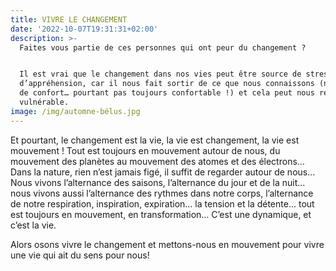 ```yaml
---
title: VIVRE LE CHANGEMENT
date: '2022-10-07T19:31:31+02:00'
description: >-
  Faites vous partie de ces personnes qui ont peur du changement ?


  Il est vrai que le changement dans nos vies peut être source de stress,
  d’appréhension, car il nous fait sortir de ce que nous connaissons (notre zone
  de confort… pourtant pas toujours confortable !) et cela peut nous rendre
  vulnérable.
image: /img/automne-bélus.jpg
---
```



Et pourtant, le changement est la vie, la vie est changement, la vie est mouvement ! Tout est toujours en mouvement autour de nous, du mouvement des planètes au mouvement des atomes et des électrons… Dans la nature, rien n’est jamais figé, il suffit de regarder autour de nous…  Nous vivons l’alternance des saisons, l’alternance du jour et de la nuit… nous vivons aussi l’alternance des rythmes dans notre corps, l’alternance de notre respiration, inspiration, expiration… la tension et la détente… tout est toujours en mouvement, en transformation… C’est une dynamique, et c’est la vie.

Alors osons vivre le changement et mettons-nous en mouvement pour vivre une vie qui ait du sens pour nous!
